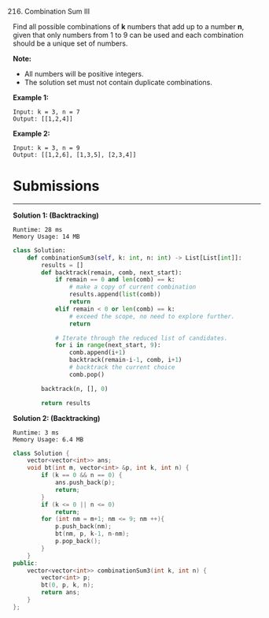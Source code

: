 216. Combination Sum III

Find all possible combinations of **k** numbers that add up to a number **n**, given that only numbers from 1 to 9 can be used and each combination should be a unique set of numbers.

**Note:**
* All numbers will be positive integers.
* The solution set must not contain duplicate combinations.

**Example 1:**
```
Input: k = 3, n = 7
Output: [[1,2,4]]
```
**Example 2:**
```
Input: k = 3, n = 9
Output: [[1,2,6], [1,3,5], [2,3,4]]
```
# Submissions
---
**Solution 1: (Backtracking)**
```
Runtime: 28 ms
Memory Usage: 14 MB
```
```python
class Solution:
    def combinationSum3(self, k: int, n: int) -> List[List[int]]:
        results = []
        def backtrack(remain, comb, next_start):
            if remain == 0 and len(comb) == k:
                # make a copy of current combination
                results.append(list(comb))
                return
            elif remain < 0 or len(comb) == k:
                # exceed the scope, no need to explore further.
                return

            # Iterate through the reduced list of candidates.
            for i in range(next_start, 9):
                comb.append(i+1)
                backtrack(remain-i-1, comb, i+1)
                # backtrack the current choice
                comb.pop()

        backtrack(n, [], 0)

        return results
```

**Solution 2: (Backtracking)**
```
Runtime: 3 ms
Memory Usage: 6.4 MB
```
```c++
class Solution {
    vector<vector<int>> ans;
    void bt(int m, vector<int> &p, int k, int n) {
        if (k == 0 && n == 0) {
            ans.push_back(p);
            return;
        }
        if (k <= 0 || n <= 0)
            return;
        for (int nm = m+1; nm <= 9; nm ++){
            p.push_back(nm);
            bt(nm, p, k-1, n-nm);
            p.pop_back();
        }
    }
public:
    vector<vector<int>> combinationSum3(int k, int n) {
        vector<int> p;
        bt(0, p, k, n);
        return ans;
    }
};
```
